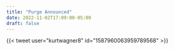 ```yaml
---
title: "Purge Announced"
date: 2022-11-02T17:09:00-05:00
draft: false
---
```

{{< tweet user="kurtwagner8" id="1587960063959789568" >}}

<!--more-->